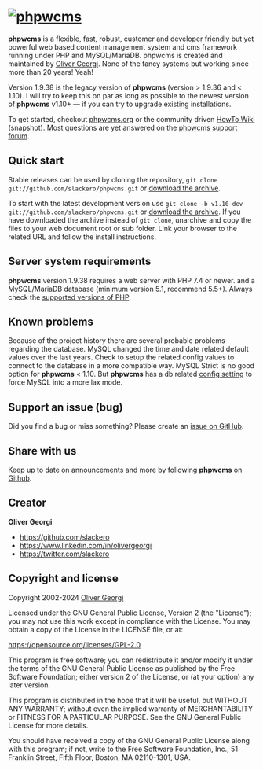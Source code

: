 [![phpwcms](https://www.phpwcms.org/indeximg/phpwcms-logo.svg)](https://www.phpwcms.org)
=========

**phpwcms** is a flexible, fast, robust, customer and developer friendly
but yet powerful web based content management system and cms framework running
under PHP and MySQL/MariaDB. phpwcms is created and maintained by
[Oliver Georgi](http://twitter.com/slackero). None of the fancy systems but working since more 
than 20 years! Yeah!

Version 1.9.38 is the legacy version of **phpwcms** (version > 1.9.36 and < 1.10).
I will try to keep this on par as long as possible to the newest version
of **phpwcms** v1.10+ — if you can try to upgrade existing installations.

To get started, checkout [phpwcms.org](https://www.phpwcms.org) or the community driven
[HowTo Wiki](https://wiki.phpwcms.org/) (snapshot). Most questions are yet
answered on the [phpwcms support forum](https://forum.phpwcms.org).


Quick start
-----------

Stable releases can be used by cloning the repository, `git clone git://github.com/slackero/phpwcms.git` or
[download the archive](https://github.com/slackero/phpwcms/releases).

To start with the latest development version use `git clone -b v1.10-dev git://github.com/slackero/phpwcms.git` or
[download the archive](https://github.com/slackero/phpwcms/archive/refs/heads/v1.10-dev.zip).
If you have downloaded the archive instead of `git clone`, unarchive and copy the files to your web document
root or sub folder. Link your browser to the related URL and follow the install instructions.


Server system requirements
--------------------------

**phpwcms** version 1.9.38 requires a web server with PHP 7.4 or newer.
and a MySQL/MariaDB database (minimum version 5.1, recommend 5.5+).
Always check the [supported versions of PHP](https://www.php.net/supported-versions.php).


Known problems
--------------

Because of the project history there are several probable problems regarding the database. 
MySQL changed the time and date related default values over the last years. Check to setup
the related config values to connect to the database in a more compatible way. MySQL Strict
is no good option for **phpwcms** < 1.10. But **phpwcms** has a db related
[config setting](https://github.com/slackero/phpwcms/blob/master/include/config/dist.conf.inc.php#L25) 
to force MySQL into a more lax mode.


Support an issue (bug)
----------------------

Did you find a bug or miss something? Please create an [issue on GitHub](https://github.com/slackero/phpwcms/issues).


Share with us
-------------

Keep up to date on announcements and more by following **phpwcms** on
[Github](https://github.com/slackero/phpwcms).


Creator
-------

**Oliver Georgi**

- <https://github.com/slackero>
- <https://www.linkedin.com/in/olivergeorgi>
- <https://twitter.com/slackero>


Copyright and license
---------------------

Copyright 2002-2024 [Oliver Georgi](mailto:og@phpwcms.org?subject=phpwcms)

Licensed under the GNU General Public License, Version 2 (the "License");
you may not use this work except in compliance with the License.
You may obtain a copy of the License in the LICENSE file, or at:

   <https://opensource.org/licenses/GPL-2.0>

This program is free software; you can redistribute it and/or
modify it under the terms of the GNU General Public License
as published by the Free Software Foundation; either version 2
of the License, or (at your option) any later version.

This program is distributed in the hope that it will be useful,
but WITHOUT ANY WARRANTY; without even the implied warranty of
MERCHANTABILITY or FITNESS FOR A PARTICULAR PURPOSE. See the
GNU General Public License for more details.

You should have received a copy of the GNU General Public License
along with this program; if not, write to the
    Free Software Foundation, Inc.,
    51 Franklin Street, Fifth Floor, Boston,
    MA 02110-1301, USA.
